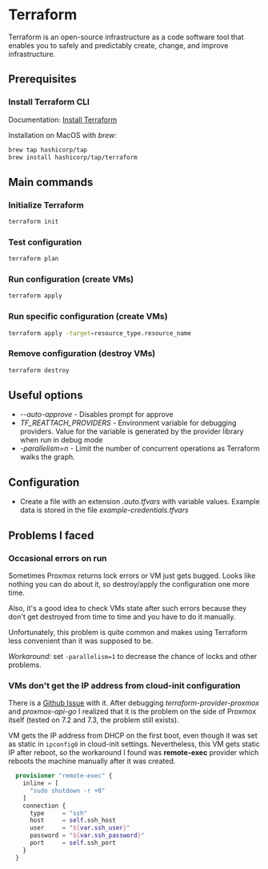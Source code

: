 # Terraform
Terraform is an open-source infrastructure as a code software tool that enables you to safely and predictably create, change, and improve infrastructure.

## Prerequisites
### Install Terraform CLI
Documentation: [Install Terraform](https://developer.hashicorp.com/terraform/tutorials/aws-get-started/install-cli)

Installation on MacOS with *brew*:
```bash
brew tap hashicorp/tap
brew install hashicorp/tap/terraform
```

## Main commands

### Initialize Terraform
```bash
terraform init
```

### Test configuration
```bash
terraform plan
```

### Run configuration (create VMs)
```bash
terraform apply
```


### Run specific configuration (create VMs)
```bash
terraform apply -target=resource_type.resource_name
```

### Remove configuration (destroy VMs)
```bash
terraform destroy
```

## Useful options
- *--auto-approve* - Disables prompt for approve
- *TF_REATTACH_PROVIDERS* - Environment variable for debugging providers. Value for the variable is generated 
by the provider library when run in debug mode
- *-parallelism=n* - Limit the number of concurrent operations as Terraform walks the graph.

## Configuration
- Create a file with an extension *.auto.tfvars* with variable values. Example data is stored in the file *example-credentials.tfvars*

## Problems I faced

### Occasional errors on run
Sometimes Proxmox returns lock errors or VM just gets bugged. Looks like nothing you can do about it,
so destroy/apply the configuration one more time. 

Also, it's a good idea to check VMs state after such errors because they don't get destroyed from time to time and
you have to do it manually. 

Unfortunately, this problem is quite common and makes using Terraform less convenient than it was supposed to be.

*Workaround:* set `-parallelism=1` to decrease the chance of locks and other problems.

### VMs don't get the IP address from cloud-init configuration
There is a [Github Issue](https://github.com/Telmate/terraform-provider-proxmox/issues/603) with it. After debugging
*terraform-provider-proxmox* and *proxmox-api-go* I realized that it is the problem on the side of Proxmox itself (tested on 7.2 and 7.3, the problem still exists).

VM gets the IP address from DHCP on the first boot, even though it was set as static in `ipconfig0` in cloud-init settings.  Nevertheless, this VM gets static IP after reboot, so the workaround I found was **remote-exec** provider which reboots the machine manually after it was created.

```terraform
  provisioner "remote-exec" {
    inline = [
      "sudo shutdown -r +0"
    ]
    connection {
      type     = "ssh"
      host     = self.ssh_host
      user     = "${var.ssh_user}"
      password = "${var.ssh_password}"
      port     = self.ssh_port
    }
  }
```